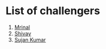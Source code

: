# List of challengers
1. [Mrinal](https://github.com/mrinal1224)
2. [Shivay](https://github.com/shivaylamba)
3. [Sujan Kumar](https://github.com/sujankumar21)
